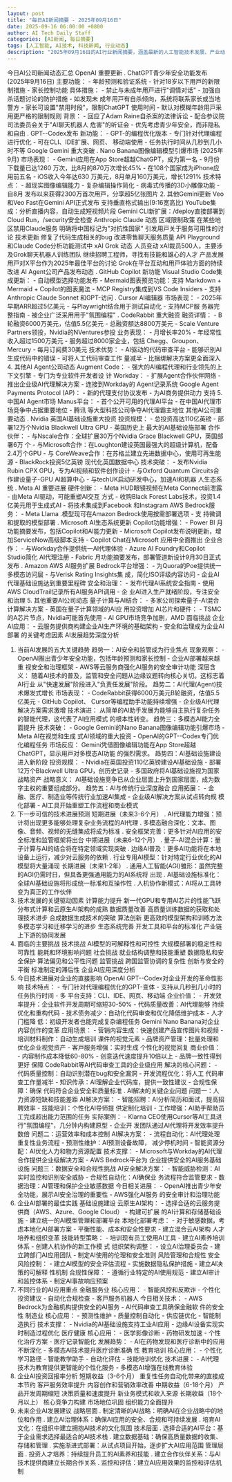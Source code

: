 ```yaml
---
layout: post
title: "每日AI新闻摘要 - 2025年09月16日"
date: 2025-09-16 06:00:00 +0800
author: AI Tech Daily Staff
categories: [AI新闻, 每日摘要]
tags: [人工智能, AI技术, 科技新闻, 行业动态]
description: "2025年09月16日的AI行业新闻摘要，涵盖最新的人工智能技术发展、产业动态和市场趋势。"
---
```


今⽇AI公司新闻动态汇总
OpenAI 重要更新
 . ChatGPT⻘少年安全功能发布 (2025年9⽉16⽇)
主要功能： - 年龄预测和验证系统 - 针对18岁以下⽤⼾的新限制措施 - 家⻓控制功能
具体措施： - 禁⽌与未成年⽤⼾进⾏"调情对话" - 加强⾃杀话题讨论的防护措施 - 如发现未
成年⽤⼾有⾃杀倾向，系统将联系家⻓或当地警⽅ - 家⻓可设置"禁⽤时段"，限制ChatGPT
使⽤时间 - 默认对模糊年龄⽤⼾采⽤更严格的限制规则
背景： - 回应了Adam Raine⾃杀案的法律诉讼 - 配合参议院司法委员会关于"AI聊天机器⼈
危害"的听证会 - 优先考虑⻘少年安全，⽽⾮隐私和⾃由
 . GPT- -Codex发布
新功能： - GPT- 的编程优化版本 - 专⻔针对代理编程进⾏优化 - 可在CLI、IDE扩展、⽹⻚、
移动端使⽤ - 任务执⾏时间从⼏秒到⼏⼩时不等
Google Gemini 重⼤突破
 . Nano Banana图像编辑模型引爆市场 (2025年9⽉)
市场表现： - Gemini应⽤在App Store超越ChatGPT，成为第⼀名 - 9⽉份下载量已达1260
万次，⽐8⽉的870万次增⻓45% - 在108个国家成为iPhone应⽤前五名 - iOS收⼊今年达630
万美元，8⽉单⽉160万美元，增⻓1291%
技术特点： - 超现实图像编辑能⼒ - 复杂编辑操作简化 - 病毒式传播的3D⼩雕像功能 - ⾃8⽉
发布以来获得2300万⾸次⽤⼾，分享超5亿张图⽚
2. 其他Gemini更新
Veo  和Veo   Fast在Gemini API正式发布
⽀持垂直格式输出(9:16宽⾼⽐)
YouTube集成：分析直播内容，⾃动⽣成短视频⽚段
Gemini CLI新扩展：/deploy直接部署到Cloud Run，/security安全检查
Anthropic Claude 动态
区域限制政策
在某些地区禁⽤Claude服务
明确将中国标记为"对抗性国家"
引发⽤⼾关于服务可⽤性的讨论
技术更新
修复了代码⽣成相关的bug
改进零售聊天服务质量
API Playground和Claude Code分析功能测试中
xAI Grok 动态
⼈员变动
xAI裁员500⼈，主要涉及Grok聊天机器⼈训练团队
继续招聘⼯程师，寻找有技能和雄⼼的⼈才
产品发展
⽤⼾对X平台作为2025年最佳平台的讨论
Grok在平台互动和⽤⼾体验⽅⾯的持续改进
AI Agent公司产品发布动态
 . GitHub Copilot 新功能
Visual Studio Code集成更新： - ⾃动模型选择功能发布 - Mermaid图表预览功能：⽀持
Markdown + Mermaid + Copilot的图表魔法 - MCP Registry集成到VS Code Insiders - ⽀持
Anthropic Claude Sonnet  和GPT- 访问
 . Cursor AI编辑器
市场表现： - 2025年早期ARR超过5亿美元 - 与Playwright结合⽤于测试⾃动化 - ⽀持MCP服
务器完整指南 - 被企业⼴泛采⽤⽤于"氛围编程"
 . CodeRabbit 重⼤融资
融资详情： - B轮融资6000万美元，估值5.5亿美元 - 总融资额达8800万美元 - Scale
Venture Partners领投，Nvidia的NVentures参投
业务表现： - ⽉增⻓率20% - 年经常性收⼊超过1500万美元 - 服务超过8000家企业，包括
Chegg、Groupon、Mercury - 每⽉订阅费30美元
技术优势： - AI驱动的代码审查平台 - 能够识别AI⽣成代码中的错误 - 可将⼈⼯代码审查⼯作
量减半 - ⽐捆绑解决⽅案更全⾯深⼊
4. 其他AI Agent公司动态
Augment Code： - 强⼤的AI编程代理和⾏业领先的上下⽂引擎 - 专⻔为专业软件开发者设
计
Workday： - 扩展Agent合作伙伴⽹络 - 推出企业级AI代理解决⽅案 - 连接到Workday的
Agent记录系统
Google Agent Payments Protocol (AP )： - 新的代理⽀付协议发布 - 为AI商务提供动⼒
⽀持
5. 中国AI Agent市场
Manus平台： - ⾸个公开可⽤的代理AI平台 - 在中国AI代理市场竞争中占据重要地位 - 腾讯
等⼤型科技公司争夺AI代理霸主地位
其他AI公司重要动态
 . Nvidia 英国AI基础设施重⼤投资
投资规模： - 总投资⾼达110亿英镑 - 部署12万个Nvidia Blackwell Ultra GPU - 英国历史上
最⼤的AI基础设施部署
合作伙伴： - 与Nscale合作：全球扩展30万个Nvidia Grace Blackwell GPU，英国部署6万
个 - 与Microsoft合作：在Loughton建设英国最强⼤的超级计算机，配备2.4万个GPU - 与
CoreWeave合作：在苏格兰建⽴先进数据中⼼，使⽤可再⽣能源 - BlackRock投资5亿英镑
现代化英国数据中⼼
技术突破： - 发布Nvidia Rubin CPX GPU，专为AI视频和软件创作设计 - 与Oxford
Quantum Circuits合作建设量⼦-GPU AI超算中⼼ - 与techUK启动研发中⼼，加速AI和机器
⼈⽣态系统
 . Meta AI 重要进展
硬件创新： - Meta HUD眼镜视频在Meta Connect前泄露 - 由Meta AI驱动，可能重塑AI交互
⽅式 - 收购Black Forest Labs技术，投资1.4亿美元⽤于⽣成式AI - 将技术集成到Facebook
和Instagram
AWS Bedrock服务： - Meta Llama  . 模型现可在Amazon Bedrock使⽤按需部署选项 - ⽀
持微调和提取的模型部署
 . Microsoft AI⽣态系统更新
Copilot功能增强： - Power BI  ⽉功能摘要发布，包括Copilot和AI能⼒更新 - Microsoft
    Copilot发布说明更新，增加ServiceNow⾼级脚本⽀持 - Copilot Chat在Microsoft    
应⽤中全⾯推出
企业合作： - 与Workday合作提供统⼀AI代理体验 - Azure AI Foundry和Copilot Studio简化
AI代理注册 - Fabric  ⽉功能摘要发布，部署管道新设计9⽉30⽇正式发布
 . Amazon AWS AI服务扩展
Bedrock平台增强： - 为Quora的Poe提供统⼀多模态访问层 - 与Verisk Rating Insights集
成，简化ISO评级内容访问 - 企业AI代理基础设施达到重要⾥程碑
安全和治理： - 发布代理AI系统安全指南 - 使⽤AWS CloudTrail记录所有AI服务API调⽤ - 企
业AI进⼊⽣产就绪阶段，专注安全和治理
5. 其他重要AI公司动态
量⼦计算与AI结合： - 多家公司探索量⼦-AI混合计算解决⽅案 - 英国在量⼦计算领域的AI应
⽤投资增加
AI芯⽚和硬件： - TSMC的A  芯⽚节点，Nvidia可能⾸先使⽤ - AI GPU市场竞争加剧，AMD
⾯临挑战
企业AI应⽤： - 云服务提供商构建企业AI⽣产环境的基础架构 - 安全和治理成为企业AI部署
的关键考虑因素
AI发展趋势深度分析
1. 当前AI发展的五⼤关键趋势
趋势⼀：AI安全和监管成为⾏业焦点
现象观察： - OpenAI推出⻘少年安全功能，包括年龄预测和家⻓控制 - 企业AI部署越来越重
视安全和治理框架 - AWS等云服务商强化AI服务的安全审计功能
深层含义： 随着AI技术的普及，监管和安全问题从边缘议题转向核⼼关切。这标志着AI⾏业
从"快速发展"阶段进⼊"负责任发展"阶段。
趋势⼆：AI代理(Agent)技术爆发式增⻓
市场表现： - CodeRabbit获得6000万美元B轮融资，估值5.5亿美元 - GitHub Copilot、
Cursor等编程助⼿功能持续增强 - 企业级AI代理解决⽅案需求激增
技术演进： 从简单的AI助⼿发展为能够⾃主执⾏复杂任务的智能代理，这代表了AI应⽤模式
的根本性转变。
趋势三：多模态AI能⼒全⾯提升
技术突破： - Google Gemini的Nano Banana图像编辑功能引爆市场 - Meta AI在视觉和⽣成
式AI领域的重⼤投资 - OpenAI的GPT- -Codex专⻔优化编程任务
市场反应： Gemini凭借图像编辑功能在App Store超越ChatGPT，显⽰⽤⼾对多模态AI功能
的强烈需求。
趋势四：AI基础设施建设进⼊新阶段
投资规模： - Nvidia在英国投资110亿英镑建设AI基础设施 - 部署12万个Blackwell Ultra
GPU，创历史记录 - 多国政府将AI基础设施视为国家战略资产
战略意义： AI基础设施竞争已从企业层⾯上升到国家层⾯，成为数字主权的重要组成部分。
趋势五：AI与传统⾏业深度融合
应⽤拓展： - ⾦融、医疗、制造业等传统⾏业加速AI集成 - 企业级AI解决⽅案从试点转向规
模化部署 - AI⼯具开始重塑⼯作流程和商业模式
2. 下⼀步可信的技术进展预测
短期进展（未来3-6个⽉）
 . AI代理能⼒增强：预计将出现更多能够处理复杂业务流程的AI代理
 . 多模态融合深化：⽂本、图像、⾳频、视频的⽆缝集成将成为标准
 . 安全框架完善：更多针对AI应⽤的安全标准和监管框架将出台
中期进展（未来6-12个⽉）
 . 量⼦-AI混合计算：量⼦计算与AI的结合将在特定领域实现突破
 . 边缘AI普及：更多AI功能将在本地设备上运⾏，减少对云服务的依赖
 . ⾏业专⽤AI模型：针对特定⾏业优化的AI模型将⼤量涌现
⻓期进展（未来1-2年）
 . 通⽤⼈⼯智能(AGI)雏形：虽然完整的AGI仍需时⽇，但具备更强通⽤能⼒的AI系统将
出现
 . AI基础设施标准化：全球AI基础设施将形成统⼀标准和互操作性
 . ⼈机协作新模式：AI将从⼯具转变为真正的⼯作伙伴
3. 技术发展的关键驱动因素
计算能⼒提升
新⼀代GPU和专⽤AI芯⽚的性能⻜跃
分布式计算和云原⽣AI架构的成熟
数据质量改善
⾼质量训练数据的获取和处理技术进步
合成数据⽣成技术的突破
算法创新
更⾼效的模型架构和训练⽅法
多模态学习和迁移学习的进步
⽣态系统完善
开发⼯具和平台的标准化
产业链上下游的协同发展
4. ⾯临的主要挑战
技术挑战
AI模型的可解释性和可控性
⼤规模部署的稳定性和可靠性
能耗和环境影响问题
社会挑战
就业结构调整和技能重塑
数据隐私和安全保护
算法偏⻅和公平性问题
监管挑战
跨国监管协调的复杂性
创新与安全的平衡
标准制定的滞后性
企业AI应⽤深度分析
1. 今⽇技术进展对企业的直接影响
OpenAI GPT- -Codex对企业开发的⾰命性影响
技术特点： - 专⻔针对代理编程优化的GPT- 变体 - ⽀持从⼏秒到⼏⼩时的任务执⾏时间 - 多
平台⽀持：CLI、IDE、⽹⻚、移动端
企业价值： - 开发效率提升：企业软件开发周期可缩短30-50% - 代码质量改善：AI代理能够
持续优化和重构代码 - 技术债务减少：⾃动化代码审查和优化降低维护成本 - ⼈才⻔槛降
低：初级开发者也能完成复杂编程任务
Gemini Nano Banana对企业内容创作的变⾰
应⽤场景： - 营销内容⽣成：快速创建产品宣传图⽚和视频 - 培训材料制作：⾃动⽣成培训
课件的视觉元素 - 品牌资产管理：批量处理和优化企业视觉资产 - 客⼾服务增强：实时⽣成
个性化的视觉回复
商业价值： - 内容制作成本降低60-80% - 创意迭代速度提升10倍以上 - 品牌⼀致性得到更好
保障
CodeRabbit等AI代码审查⼯具的企业级应⽤
解决的核⼼问题： - 代码质量控制：⾃动识别潜在bug和安全漏洞 - 开发流程优化：将⼈⼯
代码审查⼯作量减半 - 知识传承：AI理解企业代码库，提供⼀致性建议 - 合规性保障：确保
代码符合企业安全和质量标准
 . AI解决的关键企业问题
问题⼀：⼈⼒资源短缺和技能差距
AI解决⽅案： - 智能招聘：AI分析简历和⾯试，提⾼招聘效率 - 技能培训：个性化AI导师提
供定制化培训 - ⼯作增强：AI助⼿帮助员⼯完成超出能⼒范围的任务
实际案例： - Klarna CEO使⽤Cursor等AI⼯具进⾏"氛围编程"，⼏分钟内构建原型 - 企业开
发团队通过AI代理将开发效率提升数倍
问题⼆：运营效率和成本控制
AI解决⽅案： - 流程⾃动化：AI代理处理重复性业务流程 - 预测性维护：AI预测设备故障，
减少停机时间 - 智能资源分配：AI优化⼈⼒和物⼒资源配置
技术⽀撑： - Microsoft与Workday的AI代理合作提供企业级解决⽅案 - AWS Bedrock平台为
企业提供安全的AI服务基础设施
问题三：数据安全和合规性挑战
AI安全解决⽅案： - 智能威胁检测：AI实时监控和识别安全威胁 - 合规性⾃动化：AI确保业
务流程符合监管要求 - 数据治理：AI管理和保护企业敏感数据
今⽇相关进展： - OpenAI推出⻘少年安全功能，展⽰AI安全治理的重要性 - AWS强化AI服务
的安全审计和治理功能
3. 企业AI部署的最佳实践
基础设施建设
云原⽣AI架构： - 选择合适的云服务提供商（AWS、Azure、Google Cloud） - 构建可扩展
的AI计算和存储基础设施 - 建⽴统⼀的AI模型管理和部署平台
本地化部署考虑： - 对于敏感数据，考虑本地化AI部署⽅案 - 平衡性能、成本和安全性要求 -
建⽴混合云AI架构
⼈才培养和组织变⾰
技能转型策略： - 培训现有员⼯使⽤AI⼯具 - 建⽴AI素养培训体系 - 创建⼈机协作的新⼯作模
式
组织架构调整： - 设⽴AI治理委员会 - 建⽴跨部⻔AI应⽤团队 - 制定AI使⽤的伦理和安全准则
⻛险管理和合规性
安全⻛险控制： - 建⽴AI模型的安全评估流程 - 实施数据隐私保护措施 - 建⽴AI决策的可解释
性机制
合规性保障： - 遵循⾏业特定的AI使⽤规范 - 建⽴AI审计和监控体系 - 制定AI事故响应预案
4. 不同⾏业的AI应⽤重点
⾦融服务业
核⼼应⽤： - 智能⻛控和反欺诈 - 个性化投资建议 - ⾃动化合规检查 - 客⼾服务机器⼈
今⽇相关技术： - AWS Bedrock为⾦融机构提供安全的AI服务 - AI代码审查⼯具确保⾦融软
件的安全性
制造业
核⼼应⽤： - 预测性维护 - 质量控制⾃动化 - 供应链优化 - 智能制造执⾏
技术⽀撑： - Nvidia的AI基础设施⽀持⼯业AI应⽤ - 边缘AI设备实现实时制造过程优化
医疗健康
核⼼应⽤： - 医学影像诊断 - 药物研发加速 - 个性化治疗⽅案 - 医疗记录智能化
发展趋势： - AI在药物发现和医疗诊断中的应⽤不断深化 - 多模态AI技术提升医疗诊断准确
性
教育培训
核⼼应⽤： - 个性化学习路径 - 智能教学助⼿ - ⾃动化评估 - 技能培训优化
技术进展： - AI代理技术为教育提供更智能的个性化服务 - 多模态AI增强在线教育体验
5. 企业AI投资回报率分析
短期收益（3-6个⽉）
重复性任务⾃动化带来的直接成本节约
客⼾服务效率提升
内容创作和营销效率改善
中期收益（6-18个⽉）
产品开发周期缩短
决策质量和速度提升
新业务模式和收⼊来源
⻓期收益（18个⽉以上）
核⼼竞争⼒构建
市场地位巩固
组织能⼒全⾯提升
6. 未来企业AI发展建议
战略层⾯
 . 制定清晰的AI战略：明确AI在企业战略中的地位和作⽤
 . 建⽴AI治理体系：确保AI应⽤的安全、合规和可持续发展
 . 培育AI⽂化：在组织中建⽴拥抱AI技术的⽂化氛围
技术层⾯
 . 选择合适的AI平台：基于企业需求选择最适合的AI技术栈
 . 建⽴数据基础：确保⾼质量数据的收集、存储和管理
 . 实施渐进式部署：从试点项⽬开始，逐步扩⼤AI应⽤范围
管理层⾯
 . 投资⼈才培养：持续提升员⼯的AI素养和技能
 . 建⽴合作伙伴关系：与AI技术提供商建⽴⻓期合作关系
 . 监控和评估：建⽴AI应⽤效果的监控和评估机制
